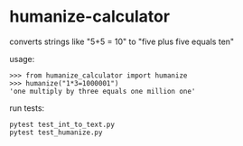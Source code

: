 # humanize-calculator
converts strings like "5+5 = 10" to "five plus five equals ten"

usage:
~~~~
>>> from humanize_calculator import humanize
>>> humanize("1*3=1000001")
'one multiply by three equals one million one'
~~~~
run tests:
~~~~
pytest test_int_to_text.py
pytest test_humanize.py
~~~~
